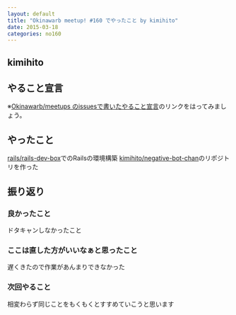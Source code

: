 ```yaml
---
layout: default
title: "Okinawarb meetup! #160 でやったこと by kimihito"
date: 2015-03-18
categories: no160
---
```

## kimihito

## やること宣言

※[Okinawarb/meetups のissuesで書いたやること宣言](https://github.com/okinawarb/meetups/issues)のリンクをはってみましょう。

## やったこと

[rails/rails-dev-box](https://github.com/rails/rails-dev-box)でのRailsの環境構築
[kimihito/negative-bot-chan](https://github.com/kimihito/negative-bot-chan)のリポジトリを作った

## 振り返り
### 良かったこと

ドタキャンしなかったこと

### ここは直した方がいいなぁと思ったこと

遅くきたので作業があんまりできなかった

### 次回やること

相変わらず同じことをもくもくとすすめていこうと思います

